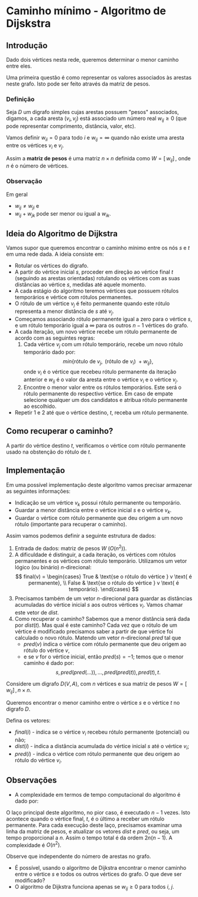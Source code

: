 # Caminho mínimo - Algoritmo de Dijskstra

## Introdução

Dado dois vértices nesta rede, queremos determinar o menor caminho entre eles.

Uma primeira questão é como representar os valores associados às arestas neste grafo. Isto pode ser feito através da matriz de pesos.

### Definição

Seja $D$ um digrafo simples cujas arestas possuem "pesos" associados, digamos, a cada aresta $(v_{i}, v_{j})$ está associado um número real $w_{ij} \geq 0$ (que pode representar comprimento, distância, valor, etc).

Vamos definir $w_{ii} = 0$ para todo $i$ e $w_{ij} = \infty$ quando não existe uma aresta entre os vértices $v_{i}$ e $v_{j}$.

Assim a **matriz de pesos** é uma matriz $n \times n$ definida como $W = [ \, w_{ij} ] \,$, onde $n$ é o número de vértices.

### Observação

Em geral

* $w_{ij} \neq w_{ji}$ e
* $w_{ij} + w_{jk}$ pode ser menor ou igual a $w_{ik}$.

## Ideia do Algoritmo de Dijkstra

Vamos supor que queremos encontrar o caminho mínimo entre os nós $s$ e $t$ em uma rede dada. A ideia consiste em:

* Rotular os vértices do digrafo.
* A partir do vértice inicial $s$, proceder em direção ao vértice final $t$ (seguindo as arestas orientadas) rotulando os vértices com as suas distâncias ao vértice $s$, medidas até aquele momento.
* A cada estágio do algoritmo teremos vértices que possuem rótulos temporários e vértice com rótulos permanentes.
* O rótulo de um vértice $v_{j}$ é feito permanente quando este rótulo representa a menor distância de $s$ até $v_{j}$.
* Começamos associando rótulo permanente igual a zero para o vértice $s$, e um rótulo temporário igual a $\infty$ para os outros $n - 1$ vértices do grafo.
* A cada iteração, um novo vértice recebe um rótulo permanente de acordo com as seguintes regras:
    1. Cada vértice $v_{j}$ com um rótulo temporário, recebe um novo rótulo temporário dado por:
    $$
        min \{ \text{rótulo de } v_{j}, \text{ (rótulo de } v_{i} \text{) } + w_{ij} \},
    $$
    onde $v_{i}$ é o vértice que recebeu rótulo permanente da iteração anterior e $w_{ij}$ é o valor da aresta entre o vértice $v_{i}$ e o vértice $v_{j}$.
    2. Encontre o menor valor entre os rótulos temporários. Este será o rótulo permanente do respectivo vértice. Em caso de empate selecione qualquer um dos candidatos e atribua rótulo permanente ao escolhido.
* Repetir 1 e 2 até que o vértice destino, $t$, receba um rótulo permanente.

## Como recuperar o caminho?

A partir do vértice destino $t$, verificamos o vértice com rótulo permanente usado na obstenção do rótulo de $t$.

## Implementação

Em uma possível implementação deste algoritmo vamos precisar armazenar as seguintes informações:

* Indicação se um vértice $v_{k}$ possui  rótulo permanente ou temporário.
* Guardar a menor distância entre o vértice inicial $s$ e o vértice $v_{k}$.
* Guardar o vértice com rótulo permanente que deu origem a um novo rótulo (importante para recuperar o caminho).

Assim vamos podemos definir a seguinte estrutura de dados:

1. Entrada de dados: matriz de pesos $W$ ($O(n^{2})$).
2. A dificuldade é distinguir, a cada iteração, os vértices com rótulos permanentes e os vértices com rótulo temporário. Utilizamos um vetor lógico (ou binário) $n$-direcional:
$$
    final(v) = \begin{cases}
        True & \text{se o rótulo do vértice } v \text{ é permanente}, \\
        False & \text{se o rótulo do vértice } v \text{ é temporário}.
    \end{cases}
$$
3. Precisamos também de um vetor $n$-direcional para guardar as distâncias acumuladas do vértice inicial $s$ aos outros vértices $v_{i}$. Vamos chamar este vetor de $dist$.
4. Como recuperar o caminho? Sabemos que a menor distância será dada por $dist(t)$. Mas qual é este caminho? Cada vez que o rótulo de um vértice é modificado precisamos saber a partir de que vértice foi calculado o novo rótulo. Matendo um vetor $n$-direcional $pred$ tal que
    * $pred(v)$ indica o vértice com rótulo permanente que deu origem ao rótulo do vértice $v$,
    * e se $v$ for o vértice inicial, então $pred(s) = -1$;
temos que o menor caminho é dado por:
$$
    s, pred(pred( \ldots )), \ldots , pred(pred(t)), pred(t), t.
$$

Considere um digrafo $D(V, A)$, com $n$ vértices e sua matriz de pesos $W = [ \, w_{ij} ] \, , n \times n$.

Queremos encontrar o menor caminho entre o vértice $s$ e o vértice $t$ no digrafo $D$.

Defina os vetores:

* $final(i)$ - indica se o vértice $v_{i}$ recebeu rótulo permanente (potencial) ou não;
* $dist(i)$ - indica a distância acumulada do vértice inicial $s$ até o vértice $v_{i}$;
* $pred(i)$ - indica o vértice com rótulo permanente que deu origem ao rótulo do vértice $v_{i}$.

## Observações

* A complexidade em termos de tempo computacional do algoritmo é dado por:

O laço principal deste algoritmo, no pior caso, é executado $n - 1$ vezes. Isto acontece quando o vértice final, $t$, é o último a receber um rótulo permanente. Para cada execução deste laço, precisamos examinar uma linha da matriz de pesos, e atualizar os vetores $dist$ e $pred$, ou seja, um tempo proporcional a $n$. Assim o tempo total é da ordem $2n(n - 1)$. A complexidade é $O(n^{2})$.

Observe que independente do número de arestas no grafo.

* É possível, usando o algoritmo de Dijkstra encontrar o menor caminho entre o vértice $s$ e todos os outros vértices do grafo. O que deve ser modificado?
* O algoritmo de Dijkstra funciona apenas se $w_{ij} \geq 0$ para todos $i$, $j$.